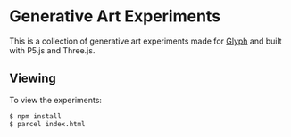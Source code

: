 # Generative Art Experiments

This is a collection of generative art experiments made for [Glyph](https://getglyph.app)
and built with P5.js and Three.js.

## Viewing

To view the experiments:

```
$ npm install
$ parcel index.html
```


